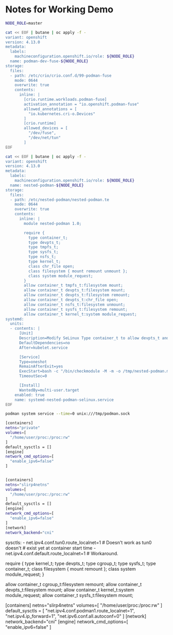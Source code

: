 # Notes for Working Demo

```bash
NODE_ROLE=master

cat << EOF | butane | oc apply -f -
variant: openshift
version: 4.13.0
metadata:
  labels:
    machineconfiguration.openshift.io/role: ${NODE_ROLE}
  name: podman-dev-fuse-${NODE_ROLE}
storage:
  files:
  - path: /etc/crio/crio.conf.d/99-podman-fuse
    mode: 0644
    overwrite: true
    contents:
      inline: |
        [crio.runtime.workloads.podman-fuse]
        activation_annotation = "io.openshift.podman-fuse"
        allowed_annotations = [
          "io.kubernetes.cri-o.Devices"
        ]
        [crio.runtime]
        allowed_devices = [
          "/dev/fuse",
          "/dev/net/tun"
        ]
EOF
```

```bash
cat << EOF | butane | oc apply -f -
variant: openshift
version: 4.13.0
metadata:
  labels:
    machineconfiguration.openshift.io/role: ${NODE_ROLE}
  name: nested-podman-${NODE_ROLE}
storage:
  files:
  - path: /etc/nested-podman/nested-podman.te
    mode: 0644
    overwrite: true
    contents:
      inline: |
        module nested-podman 1.0;

        require {
          type container_t;
          type devpts_t;
          type tmpfs_t;
          type sysfs_t;
          type nsfs_t;
          type kernel_t;
          class chr_file open;
          class filesystem { mount remount unmount };
          class system module_request;
        }
        allow container_t tmpfs_t:filesystem mount;
        allow container_t devpts_t:filesystem mount;
        allow container_t devpts_t:filesystem remount;
        allow container_t devpts_t:chr_file open;
        allow container_t nsfs_t:filesystem unmount;
        allow container_t sysfs_t:filesystem remount;
        allow container_t kernel_t:system module_request;
systemd:
  units:
  - contents: |
      [Unit]
      Description=Modify SeLinux Type container_t to allow devpts_t and tmpfs_t
      DefaultDependencies=no
      After=kubelet.service

      [Service]
      Type=oneshot
      RemainAfterExit=yes
      ExecStart=bash -c "/bin/checkmodule -M -m -o /tmp/nested-podman.mod /etc/nested-podman/nested-podman.te && /bin/semodule_package -o /tmp/nested-podman.pp -m /tmp/nested-podman.mod && /sbin/semodule -i /tmp/nested-podman.pp"
      TimeoutSec=0

      [Install]
      WantedBy=multi-user.target
    enabled: true
    name: systemd-nested-podman-selinux.service
EOF
```

```bash
podman system service --time=0 unix:///tmp/podman.sock
```

```bash
[containers]
netns="private"
volumes=[
  "/home/user/proc:/proc:rw"
]
default_sysctls = []
[engine]
network_cmd_options=[
  "enable_ipv6=false"
]


[containers]
netns="slirp4netns"
volumes=[
  "/home/user/proc:/proc:rw"
]
default_sysctls = []
[engine]
network_cmd_options=[
  "enable_ipv6=false"
]
[network]
network_backend="cni"
```

sysctls:
    - net.ipv4.conf.tun0.route_localnet=1    # Doesn't work as tun0 doesn't 
                                             # exist yet at container start time
    - net.ipv4.conf.default.route_localnet=1 # Workaround.

require {
        type kernel_t;
        type devpts_t;
        type cgroup_t;
        type sysfs_t;
        type container_t;
        class filesystem { mount remount };
        class system module_request;
}

allow container_t cgroup_t:filesystem remount;
allow container_t devpts_t:filesystem mount;
allow container_t kernel_t:system module_request;
allow container_t sysfs_t:filesystem mount;


[containers]
netns="slirp4netns"
volumes=[
  "/home/user/proc:/proc:rw"
]
default_sysctls = [
  "net.ipv4.conf.podman1.route_localnet=1",
  "net.ipv4.ip_forward=1",
  "net.ipv6.conf.all.autoconf=0"
]
[network]
network_backend="cni"
[engine]
network_cmd_options=[
  "enable_ipv6=false"
]